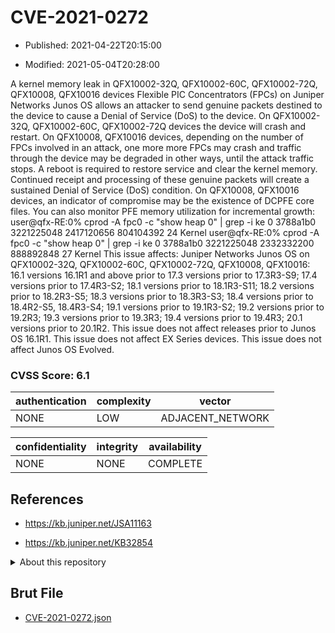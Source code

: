 # CVE-2021-0272

- Published: 2021-04-22T20:15:00

- Modified: 2021-05-04T20:28:00

A kernel memory leak in QFX10002-32Q, QFX10002-60C, QFX10002-72Q, QFX10008, QFX10016 devices Flexible PIC Concentrators (FPCs) on Juniper Networks Junos OS allows an attacker to send genuine packets destined to the device to cause a Denial of Service (DoS) to the device. On QFX10002-32Q, QFX10002-60C, QFX10002-72Q devices the device will crash and restart. On QFX10008, QFX10016 devices, depending on the number of FPCs involved in an attack, one more more FPCs may crash and traffic through the device may be degraded in other ways, until the attack traffic stops. A reboot is required to restore service and clear the kernel memory. Continued receipt and processing of these genuine packets will create a sustained Denial of Service (DoS) condition. On QFX10008, QFX10016 devices, an indicator of compromise may be the existence of DCPFE core files. You can also monitor PFE memory utilization for incremental growth: user@qfx-RE:0% cprod -A fpc0 -c "show heap 0" | grep -i ke 0 3788a1b0 3221225048 2417120656 804104392 24 Kernel user@qfx-RE:0% cprod -A fpc0 -c "show heap 0" | grep -i ke 0 3788a1b0 3221225048 2332332200 888892848 27 Kernel This issue affects: Juniper Networks Junos OS on QFX10002-32Q, QFX10002-60C, QFX10002-72Q, QFX10008, QFX10016: 16.1 versions 16.1R1 and above prior to 17.3 versions prior to 17.3R3-S9; 17.4 versions prior to 17.4R3-S2; 18.1 versions prior to 18.1R3-S11; 18.2 versions prior to 18.2R3-S5; 18.3 versions prior to 18.3R3-S3; 18.4 versions prior to 18.4R2-S5, 18.4R3-S4; 19.1 versions prior to 19.1R3-S2; 19.2 versions prior to 19.2R3; 19.3 versions prior to 19.3R3; 19.4 versions prior to 19.4R3; 20.1 versions prior to 20.1R2. This issue does not affect releases prior to Junos OS 16.1R1. This issue does not affect EX Series devices. This issue does not affect Junos OS Evolved.

### CVSS Score: **6.1**

| authentication | complexity | vector |
| --- | --- | --- |
| NONE | LOW | ADJACENT_NETWORK |

| confidentiality | integrity | availability |
| --- | --- | --- |
| NONE | NONE | COMPLETE |

## References

* https://kb.juniper.net/JSA11163

* https://kb.juniper.net/KB32854

<details>
<summary>About this repository</summary> 

  This repository is part of the project [Live Hack CVE](https://github.com/Live-Hack-CVE). Main website can be found [www.live-hack.org](https://www.live-hack.org) 
  
  Made by [Sn0wAlice](https://github.com/Sn0wAlice) for the people that care about security and need to have a feed of the latest CVEs. Hope you enjoy it, don't forget to star the repo and follow me on [Twitter](https://twitter.com/Sn0wAlice) and [Github](https://github.com/Sn0wAlice). And that is my [personnal website](https://www.alice-snow.me/)

  - [Home Page](https://github.com/Live-Hack-CVE)
  - [Framework](https://github.com/Live-Hack-CVE/cve-framework)
  - [CVE database](https://github.com/Live-Hack-CVE/full_database)
  - [Changelog](https://github.com/Live-Hack-CVE/Changelog)
</details>

## Brut File

* [CVE-2021-0272.json](https://raw.githubusercontent.com/Live-Hack-CVE/full_database/main/cves/2021/CVE-2021-0272.json)

